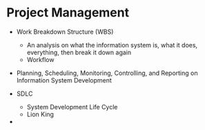 
# Project Management

- Work Breakdown Structure (WBS)
	- An analysis on what the information system is, what it does, everything, then break it down again
	- Workflow

- Planning, Scheduling, Monitoring, Controlling, and Reporting on Information System Development

- SDLC
	- System Development Life Cycle
	- Lion King

- 